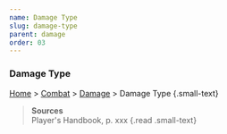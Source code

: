 ```yaml
---
name: Damage Type
slug: damage-type
parent: damage
order: 03
---
```

### Damage Type
[Home](dm-operations-center) > [Combat](combat) > [Damage](damage) > Damage Type {.small-text}

> **Sources** <br/>
> Player's Handbook, p. xxx
{.read .small-text}
